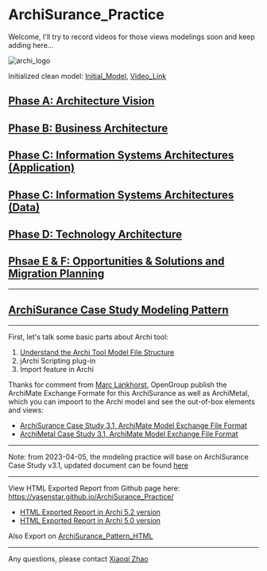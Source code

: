 # ArchiSurance_Practice

Welcome, I'll try to record videos for those views modelings soon and keep adding here...

![archi_logo](img/Archi_Logo.png)

Initialized clean model: [Initial_Model](./ArchiSurance_Practice.archimate), [Video_Link](https://youtu.be/34EXDp1sIQU)

## [Phase A: Architecture Vision](./Phase_A_Architecture_Vision.md)

## [Phase B: Business Architecture](Phase_B_Business_Architecture.md)

## [Phase C: Information Systems Architectures (Application)](./Phase_C1_Application_Architecture.md)

## [Phase C: Information Systems Architectures (Data)](./Phase_C2_Data_Architecture.md)

## [Phase D: Technology Architecture](./Phase_D_Technology_Architecture.md)

## [Phsae E & F: Opportunities & Solutions and Migration Planning](./Phase_E%26F_Opportunities%26Solutions_and_Migration_Planning.md)

---

## [ArchiSurance Case Study Modeling Pattern](ArchiSurance_Modeling_Pattern.md)

---

First, let's talk some basic parts about Archi tool:

1. [Understand the Archi Tool Model File Structure](./Understand_Archi_Model_Structure.md)
2. jArchi Scripting plug-in
3. Import feature in Archi

Thanks for comment from [Marc Lankhorst](https://www.linkedin.com/in/marclankhorst/), OpenGroup publish the ArchiMate Exchange Formate for this ArchiSurance as well as ArchiMetal, which you can impoort to the Archi model and see the out-of-box elements and views:

- [ArchiSurance Case Study 3.1, ArchiMate Model Exchange File Format](https://publications.opengroup.org/y194m)
- [ArchiMetal Case Study 3.1, ArchiMate Model Exchange File Format](https://publications.opengroup.org/y195m)

---

Note: from 2023-04-05, the modeling practice will base on ArchiSurance Case Study v3.1, updated document can be found [here](./docs/Y194_ArchiSurance_v3.1.pdf)

---

View HTML Exported Report from Github page here: https://yasenstar.github.io/ArchiSurance_Practice/

- [HTML Exported Report in Archi 5.2 version](ArchiSurance_HTML_5.2/index.html)
- [HTML Exported Report in Archi 5.0 version](ArchiSurance_HTML_5.0/index.html)

Also Export on [ArchiSurance_Pattern_HTML](https://yasenstar.github.io/ArchiSurance_Practice/ArchiSurance_Pattern_HTML/index.html)

---

Any questions, please contact [Xiaoqi Zhao](mailto:xiaoqizhao@outlook.com)
